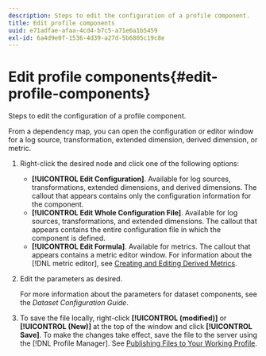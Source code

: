 ```yaml
---
description: Steps to edit the configuration of a profile component.
title: Edit profile components
uuid: e71adfae-afaa-4cd4-b7c5-a71e6a1b5459
exl-id: 6a4d9e0f-1536-4d39-a27d-5b6805c19c8e
---
```

# Edit profile components{#edit-profile-components}

Steps to edit the configuration of a profile component.

From a dependency map, you can open the configuration or editor window for a log source, transformation, extended dimension, derived dimension, or metric. 

1. Right-click the desired node and click one of the following options:

    * **[!UICONTROL Edit Configuration]**. Available for log sources, transformations, extended dimensions, and derived dimensions. The callout that appears contains only the configuration information for the component. 
    * **[!UICONTROL Edit Whole Configuration File]**. Available for log sources, transformations, and extended dimensions. The callout that appears contains the entire configuration file in which the component is defined. 
    * **[!UICONTROL Edit Formula]**. Available for metrics. The callout that appears contains a metric editor window. For information about the [!DNL metric editor], see [Creating and Editing Derived Metrics](../../../../../home/c-get-started/c-admin-intrf/c-prof-mgr/c-drvd-mtrcs.md#concept-e41723b342a849309874b26232224a40).

1. Edit the parameters as desired.

   For more information about the parameters for dataset components, see the *Dataset Configuration Guide*. 

1. To save the file locally, right-click **[!UICONTROL (modified)]** or **[!UICONTROL (New)]** at the top of the window and click **[!UICONTROL Save]**.
To make the changes take effect, save the file to the server using the [!DNL Profile Manager]. See [Publishing Files to Your Working Profile](../../../../../home/c-get-started/c-admin-intrf/c-prof-mgr/t-pub-files-wkg-prof.md#task-a0106e010c834d16bd60eef4721b6af9).
